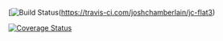 [![Build Status](https://api.travis-ci.com/joshchamberlain/jc-flat3.svg?branch=master)(https://travis-ci.com/joshchamberlain/jc-flat3)

[![Coverage Status](https://coveralls.io/repos/github/joshchamberlain/jc-flat3/badge.svg?branch=master)](https://coveralls.io/github/joshchamberlain/jc-flat3?branch=master)

